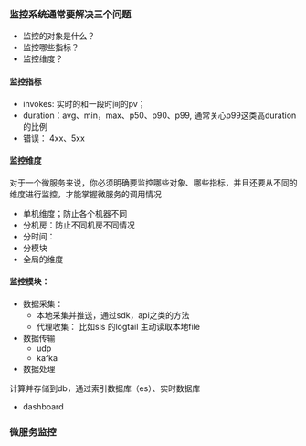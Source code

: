 ### 监控系统通常要解决三个问题
   * 监控的对象是什么？
   * 监控哪些指标？
   * 监控维度？
   
#### 监控指标

  * invokes: 实时的和一段时间的pv；
  * duration：avg、min，max、p50、p90、p99, 通常关心p99这类高duration的比例
  * 错误： 4xx、5xx
  
#### 监控维度

对于一个微服务来说，你必须明确要监控哪些对象、哪些指标，并且还要从不同的维度进行监控，才能掌握微服务的调用情况
  * 单机维度；防止各个机器不同
  * 分机房：防止不同机房不同情况
  * 分时间：
  * 分模块
  * 全局的维度
  
#### 监控模块：
  * 数据采集：
    * 本地采集并推送，通过sdk，api之类的方法
    * 代理收集： 比如sls 的logtail 主动读取本地file
  * 数据传输
    * udp
    * kafka
  * 数据处理
  
  计算并存储到db，通过索引数据库（es）、实时数据库

  * dashboard    
  
  
### 微服务监控
                                   
   
